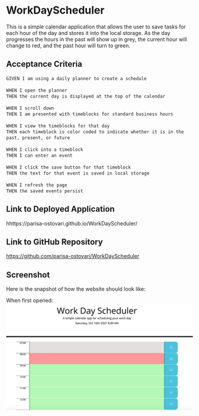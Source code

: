 # WorkDayScheduler

This is a simple calendar application that allows the user to save tasks for each hour of the day and stores it into the local storage. As the day progresses the hours in the past will show up in grey, the current hour will change to red, and the past hour will turn to green.
 
## Acceptance Criteria
```
GIVEN I am using a daily planner to create a schedule

WHEN I open the planner
THEN the current day is displayed at the top of the calendar

WHEN I scroll down
THEN I am presented with timeblocks for standard business hours

WHEN I view the timeblocks for that day
THEN each timeblock is color coded to indicate whether it is in the past, present, or future

WHEN I click into a timeblock
THEN I can enter an event

WHEN I click the save button for that timeblock
THEN the text for that event is saved in local storage

WHEN I refresh the page
THEN the saved events persist
```

## Link to Deployed Application

hhttps://parisa-ostovari.github.io/WorkDayScheduler/

## Link to GitHub Repository

https://github.com/parisa-ostovari/WorkDayScheduler

## Screenshot
Here is the snapshot of how the website should look like:
 
 When first opened:
![alt="Work Day Scheduler Screenshot"](./images/SchedulerScreenshot.png)
